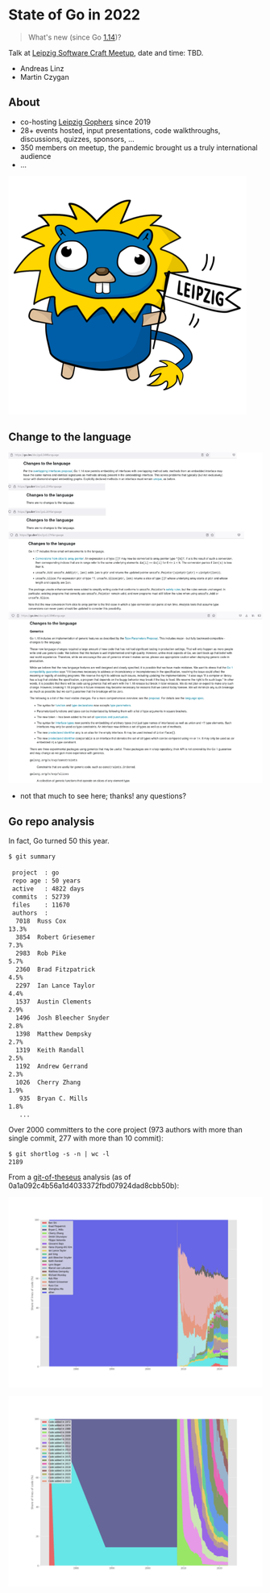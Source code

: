 # State of Go in 2022

> What's new (since Go [1.14](https://go.dev/doc/devel/release#go1.14))?

Talk at [Leipzig Software Craft
Meetup](https://www.meetup.com/LE-software-craft-community/), date and time:
TBD.

* Andreas Linz
* Martin Czygan

## About

* co-hosting [Leipzig Gophers](https://golangleipzig.space/) since 2019
* 28+ events hosted, input presentations, code walkthroughs, discussions, quizzes, sponsors, ...
* 350 members on meetup, the pandemic brought us a truly international audience
* ...

![](static/leipzig-gopher.png)

## Change to the language

![](static/changes-combined.png)

* not that much to see here; thanks! any questions?

## Go repo analysis

In fact, Go turned 50 this year.

```
$ git summary

 project  : go
 repo age : 50 years
 active   : 4822 days
 commits  : 52739
 files    : 11670
 authors  :
  7018  Russ Cox                                                    13.3%
  3854  Robert Griesemer                                            7.3%
  2983  Rob Pike                                                    5.7%
  2360  Brad Fitzpatrick                                            4.5%
  2297  Ian Lance Taylor                                            4.4%
  1537  Austin Clements                                             2.9%
  1496  Josh Bleecher Snyder                                        2.8%
  1398  Matthew Dempsky                                             2.7%
  1319  Keith Randall                                               2.5%
  1192  Andrew Gerrand                                              2.3%
  1026  Cherry Zhang                                                1.9%
   935  Bryan C. Mills                                              1.8%
   ...
```

Over 2000 committers to the core project (973 authors with more than single commit, 277 with more than 10 commit):

```
$ git shortlog -s -n | wc -l
2189
```

From a [git-of-theseus](https://github.com/erikbern/git-of-theseus) analysis
(as of 0a1a092c4b56a1d4033372fbd07924dad8cbb50b):

![](static/theseus/authors_norm.png)

![](static/theseus/cohorts_norm.png)


